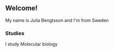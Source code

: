 ## Welcome!

My name is Julia Bengtsson and I'm from Sweden

### Studies

I study Molecular biology
